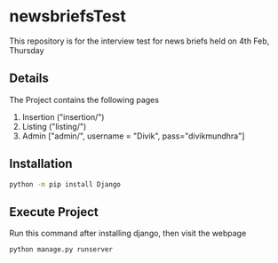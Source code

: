 # newsbriefsTest
This repository is for the interview test for news briefs held on 4th Feb, Thursday

## Details
The Project contains the following pages

1. Insertion ("insertion/")
2. Listing ("listing/")
3. Admin ["admin/", username = "Divik", pass="divikmundhra"] 

## Installation 
```bash
python -m pip install Django
```

## Execute Project
Run this command after installing django, then visit the webpage
```bash
python manage.py runserver
```

